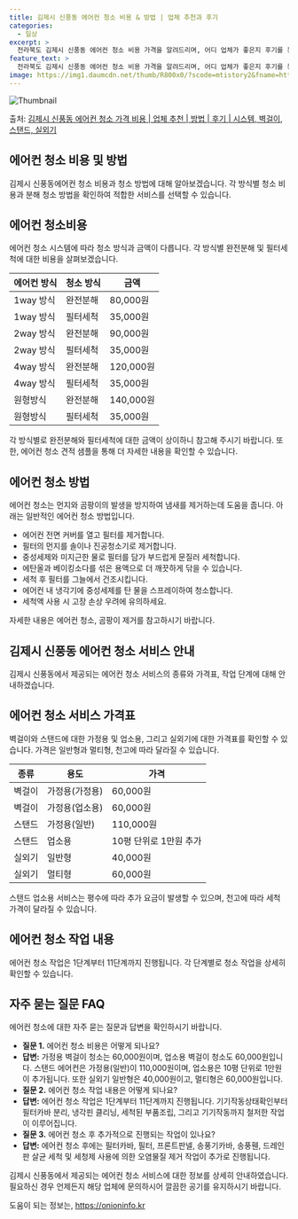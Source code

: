 ```yaml
---
title: 김제시 신풍동 에어컨 청소 비용 & 방법 | 업체 추천과 후기
categories:
  - 일상
excerpt: >
  전라북도 김제시 신풍동 에어컨 청소 비용 가격을 알려드리며, 어디 업체가 좋은지 후기를 통해 알아보겠습니다. 현재 글에서는 시스템, 벽걸이, 스탠드, 실외기 각각에 대해 청소 비용이 나와 있으니 참고하시면 되겠습니다. 에어컨 분해 청소 방법 보기 👈 클릭셀프 에어컨 청소 방법 보기👈 클릭김제시 신풍동 에어컨 청소 비용시스템에어컨 방식클리닝방식금액1way 방식에어컨 완전분해80,000원1way 방식에어컨 필터세척35,000원2way 방식에어컨 완전분해90,000원2way 방식에어컨 필터세척35,000원4way 방식에어컨 완전분해120,000원4way 방식에어컨 필터세척35,000원원형방식에어컨 완전분해140,000원원형방식에어컨 필터세척35,000원에어컨 청소 견적 샘플 보기 👈 클릭에어컨 냄새의 원인에어..
feature_text: >
  전라북도 김제시 신풍동 에어컨 청소 비용 가격을 알려드리며, 어디 업체가 좋은지 후기를 통해 알아보겠습니다. 현재 글에서는 시스템, 벽걸이, 스탠드, 실외기 각각에 대해 청소 비용이 나와 있으니 참고하시면 되겠습니다. 에어컨 분해 청소 방법 보기 👈 클릭셀프 에어컨 청소 방법 보기👈 클릭김제시 신풍동 에어컨 청소 비용시스템에어컨 방식클리닝방식금액1way 방식에어컨 완전분해80,000원1way 방식에어컨 필터세척35,000원2way 방식에어컨 완전분해90,000원2way 방식에어컨 필터세척35,000원4way 방식에어컨 완전분해120,000원4way 방식에어컨 필터세척35,000원원형방식에어컨 완전분해140,000원원형방식에어컨 필터세척35,000원에어컨 청소 견적 샘플 보기 👈 클릭에어컨 냄새의 원인에어..
image: https://img1.daumcdn.net/thumb/R800x0/?scode=mtistory2&fname=https%3A%2F%2Fblog.kakaocdn.net%2Fdn%2FN3SqQ%2FbtsHxHKG06D%2Fcio4A7CyhkaMLKRJOV8cz0%2Fimg.webp
---
```


![Thumbnail](https://img1.daumcdn.net/thumb/R800x0/?scode=mtistory2&fname=https%3A%2F%2Fblog.kakaocdn.net%2Fdn%2FN3SqQ%2FbtsHxHKG06D%2Fcio4A7CyhkaMLKRJOV8cz0%2Fimg.webp)

<p>출처: <a href="https://onioninfo.kr/entry/%EA%B9%80%EC%A0%9C%EC%8B%9C-%EC%8B%A0%ED%92%8D%EB%8F%99-%EC%97%90%EC%96%B4%EC%BB%A8-%EC%B2%AD%EC%86%8C-%EA%B0%80%EA%B2%A9-%EB%B9%84%EC%9A%A9-%EC%97%85%EC%B2%B4-%EC%B6%94%EC%B2%9C-%EB%B0%A9%EB%B2%95-%ED%9B%84%EA%B8%B0-%EC%8B%9C%EC%8A%A4%ED%85%9C-%EB%B2%BD%EA%B1%B8%EC%9D%B4-%EC%8A%A4%ED%83%A0%EB%93%9C-%EC%8B%A4%EC%99%B8%EA%B8%B0" rel="dofollow">김제시 신풍동 에어컨 청소 가격 비용 | 업체 추천 | 방법 | 후기 | 시스템, 벽걸이, 스탠드, 실외기</a> </p>

## 에어컨 청소 비용 및 방법

김제시 신풍동에어컨 청소 비용과 청소 방법에 대해 알아보겠습니다. 각 방식별 청소 비용과 분해 청소 방법을 확인하여 적합한 서비스를 선택할
수 있습니다.

## 에어컨 청소비용

에어컨 청소 시스템에 따라 청소 방식과 금액이 다릅니다. 각 방식별 완전분해 및 필터세척에 대한 비용을 살펴보겠습니다.

**에어컨 방식** | **청소 방식** | **금액**  
---|---|---  
1way 방식 | 완전분해 | 80,000원  
1way 방식 | 필터세척 | 35,000원  
2way 방식 | 완전분해 | 90,000원  
2way 방식 | 필터세척 | 35,000원  
4way 방식 | 완전분해 | 120,000원  
4way 방식 | 필터세척 | 35,000원  
원형방식 | 완전분해 | 140,000원  
원형방식 | 필터세척 | 35,000원  
  
각 방식별로 완전분해와 필터세척에 대한 금액이 상이하니 참고해 주시기 바랍니다. 또한, 에어컨 청소 견적 샘플을 통해 더 자세한 내용을
확인할 수 있습니다.

## 에어컨 청소 방법

에어컨 청소는 먼지와 곰팡이의 발생을 방지하여 냄새를 제거하는데 도움을 줍니다. 아래는 일반적인 에어컨 청소 방법입니다.

  * 에어컨 전면 커버를 열고 필터를 제거합니다.
  * 필터의 먼지를 솔이나 진공청소기로 제거합니다.
  * 중성세제와 미지근한 물로 필터를 담가 부드럽게 문질러 세척합니다.
  * 에탄올과 베이킹소다를 섞은 용액으로 더 깨끗하게 닦을 수 있습니다.
  * 세척 후 필터를 그늘에서 건조시킵니다.
  * 에어컨 내 냉각기에 중성세제를 탄 물을 스프레이하여 청소합니다.
  * 세척액 사용 시 고장 손상 우려에 유의하세요.

자세한 내용은 에어컨 청소, 곰팡이 제거를 참고하시기 바랍니다.

## 김제시 신풍동 에어컨 청소 서비스 안내

김제시 신풍동에서 제공되는 에어컨 청소 서비스의 종류와 가격표, 작업 단계에 대해 안내하겠습니다.

## 에어컨 청소 서비스 가격표

벽걸이와 스탠드에 대한 가정용 및 업소용, 그리고 실외기에 대한 가격표를 확인할 수 있습니다. 가격은 일반형과 멀티형, 천고에 따라 달라질
수 있습니다.

**종류** | **용도** | **가격**  
---|---|---  
벽걸이 | 가정용(가정용) | 60,000원  
벽걸이 | 가정용(업소용) | 60,000원  
스탠드 | 가정용(일반) | 110,000원  
스탠드 | 업소용 | 10평 단위로 1만원 추가  
실외기 | 일반형 | 40,000원  
실외기 | 멀티형 | 60,000원  
  
스탠드 업소용 서비스는 평수에 따라 추가 요금이 발생할 수 있으며, 천고에 따라 세척 가격이 달라질 수 있습니다.

## 에어컨 청소 작업 내용

에어컨 청소 작업은 1단계부터 11단계까지 진행됩니다. 각 단계별로 청소 작업을 상세히 확인할 수 있습니다.

## 자주 묻는 질문 FAQ

에어컨 청소에 대한 자주 묻는 질문과 답변을 확인하시기 바랍니다.

  * **질문 1.** 에어컨 청소 비용은 어떻게 되나요?
  * **답변:** 가정용 벽걸이 청소는 60,000원이며, 업소용 벽걸이 청소도 60,000원입니다. 스탠드 에어컨은 가정용(일반)이 110,000원이며, 업소용은 10평 단위로 1만원이 추가됩니다. 또한 실외기 일반형은 40,000원이고, 멀티형은 60,000원입니다.
  * **질문 2.** 에어컨 청소 작업 내용은 어떻게 되나요?
  * **답변:** 에어컨 청소 작업은 1단계부터 11단계까지 진행됩니다. 기기작동상태확인부터 필터카바 분리, 냉각핀 클리닝, 세척된 부품조립, 그리고 기기작동까지 철저한 작업이 이루어집니다.
  * **질문 3.** 에어컨 청소 후 추가적으로 진행되는 작업이 있나요?
  * **답변:** 에어컨 청소 후에는 필터카바, 필터, 프론트판넬, 송풍기카바, 송풍휀, 드레인판 살균 세척 및 세청제 사용에 의한 오염물질 제거 작업이 추가로 진행됩니다.

김제시 신풍동에서 제공되는 에어컨 청소 서비스에 대한 정보를 상세히 안내하였습니다. 필요하신 경우 언제든지 해당 업체에 문의하시어 깔끔한
공기를 유지하시기 바랍니다.



 

도움이 되는 정보는, <a href="https://onioninfo.kr" rel="dofollow">https://onioninfo.kr</a>


